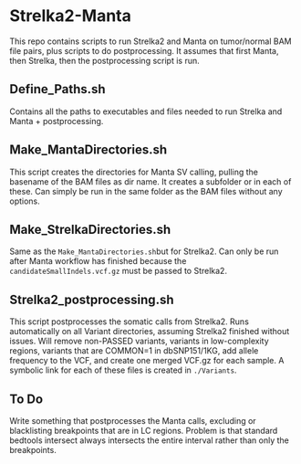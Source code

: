 # Strelka2-Manta
This repo contains scripts to run Strelka2 and Manta on tumor/normal BAM file pairs,
plus scripts to do postprocessing. It assumes that first Manta, then Strelka, then the postprocessing script is run.

## Define_Paths.sh
Contains all the paths to executables and files needed to run Strelka and Manta + postprocessing.

## Make_MantaDirectories.sh
This script creates the directories for Manta SV calling, pulling the basename of the BAM files as dir name.
It creates a subfolder <Somatic> or <Germline> in each of these. 
Can simply be run in the same folder as the BAM files without any options.
  
## Make_StrelkaDirectories.sh  
Same as the ```Make_MantaDirectories.sh```but for Strelka2. Can only be run after Manta workflow has 
finished because the ```candidateSmallIndels.vcf.gz``` must be passed to Strelka2.

## Strelka2_postprocessing.sh
This script postprocesses the somatic calls from Strelka2.
Runs automatically on all Variant directories, assuming Strelka2 finished without issues.
Will remove non-PASSED variants, variants in low-complexity regions,
variants that are COMMON=1 in dbSNP151/1KG, add allele frequency to the VCF,
and create one merged VCF.gz for each sample.
A symbolic link for each of these files is created in ```./Variants```.

## To Do
Write something that postprocesses the Manta calls, excluding or blacklisting breakpoints that are
in LC regions. Problem is that standard bedtools intersect always intersects the entire interval rather than only the breakpoints.

